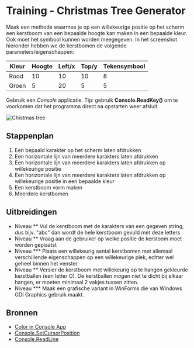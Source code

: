 # Training - Christmas Tree Generator

Maak een methode waarmee je op een willekeurige positie op het scherm een kerstboom van een bepaalde hoogte kan maken in een bepaalde kleur. Ook moet het symbool kunnen worden meegegeven. In het screenshot hieronder hebben we de kerstbomen de volgende parameters/eigenschappen:

| Kleur | Hoogte | Left/x | Top/y | Tekensymbool |
| ----- | ------ | ------ | ----- | ------------ |
| Rood  | 10     | 10     | 10    | 8            |
| Groen | 5      | 20     | 5     | 5            |

Gebruik een _Console_ applicatie.
Tip: gebruik **Console.ReadKey()** om te voorkomen dat het programma direct na opstarten weer afsluit.

![Chistmas tree](figures/christmas-tree.png)

## Stappenplan
1. Een bepaald karakter op het scherm laten afdrukken
2. Een horizontale lijn van meerdere karakters laten afdrukken
3. Een horizontale lijn van meerdere karakters laten afdrukken op willekeurige positie
4. Een horizontale lijn van meerdere karakters laten afdrukken op willekeurige positie in een bepaalde kleur
5. Een kerstboom vorm maken
6. Meerdere kerstbomen

## Uitbreidingen
- Niveau ** Vul de kerstboom met de karakters van een gegeven string, dus bijv. "abc" dan wordt de hele kerstboom gevuld met deze letters
- Niveau ** Vraag aan de gebruiker op welke positie de kerstoom moet worden geplaatst
- Niveau *** Plaats een willekeurig aantal kerstbomen met allemaal verschillende eigenschappen op een willekeurige plek, echter wel geheel binnen het venster.
- Niveau ** Versier de kerstboom met willekeurig op te hangen gekleurde kerstballen (een letter O). De kerstballen mogen niet te dicht bij elkaar hangen, er moeten minimaal 2 vakjes tussen zitten.
- Niveau *** Maak een grafische variant in WinForms die van Windows GDI Graphics gebruik maakt.

## Bronnen
- [Color in Console App](https://www.dotnetperls.com/console-color)
- [Console.SetCursorPosition](https://docs.microsoft.com/en-us/dotnet/api/system.console.setcursorposition?view=net-5.0)
- [Console.ReadLine](https://docs.microsoft.com/en-us/dotnet/api/system.console.readline?view=net-5.0)
